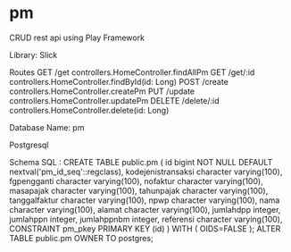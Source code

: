 # pm
CRUD rest api using Play Framework

Library:
Slick

Routes
GET     /get                         controllers.HomeController.findAllPm
GET     /get/:id                     controllers.HomeController.findById(id: Long)
POST    /create                      controllers.HomeController.createPm
PUT     /update                      controllers.HomeController.updatePm
DELETE  /delete/:id                  controllers.HomeController.delete(id: Long)

Database Name: pm

Postgresql

Schema SQL :
CREATE TABLE public.pm
(
  id bigint NOT NULL DEFAULT nextval('pm_id_seq'::regclass),
  kodejenistransaksi character varying(100),
  fgpengganti character varying(100),
  nofaktur character varying(100),
  masapajak character varying(100),
  tahunpajak character varying(100),
  tanggalfaktur character varying(100),
  npwp character varying(100),
  nama character varying(100),
  alamat character varying(100),
  jumlahdpp integer,
  jumlahppn integer,
  jumlahppnbm integer,
  referensi character varying(100),
  CONSTRAINT pm_pkey PRIMARY KEY (id)
)
WITH (
  OIDS=FALSE
);
ALTER TABLE public.pm
  OWNER TO postgres;
